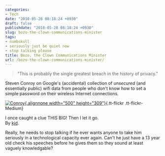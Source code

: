 ```yaml
---
categories:
- Tech
date: "2010-05-28 08:18:24 +0930"
draft: false
publishdate: "2010-05-28 08:18:24 +0930"
slug: bozo-the-clown-communications-minister
tags:
- numbskull
- seriously just be quiet now
- stop talking please
title: Bozo, the Clown Communications Minister
url: /bozo-the-clown-communications-minister/
---
```

> "This is probably the single greatest breach in the history of
> privacy."

Steven Conroy on Google's (accidental) collection of *unsecured* (and
essentially public) wifi data from people who don't know how to set a
simple password on their wireless Internet connections.

[![Conroy](//farm5.static.flickr.com/4001/4651935233_2d81ccc594.jpg){.alignnone
width="500"
height="309"}](http://www.flickr.com/photos/joshnunn/4651935233/ "Conroy"){.tt-flickr
.tt-flickr-Medium}

I once caught a clue THIS BIG! Then I let it go.\
By [kjd](http://www.flickr.com/photos/kjd/3649021240/).

Really, he needs to stop talking if he ever wants anyone to take him
seriously in a technological capacity ever again. Can't he just have a
13 year old check his speeches before he gives them so they sound at
least vaguely knowledgable?